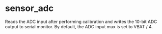 # sensor_adc

Reads the ADC input after performing calibration and writes the 10-bit ADC output to serial monitor. By default, the ADC input mux is set to VBAT / 4.
